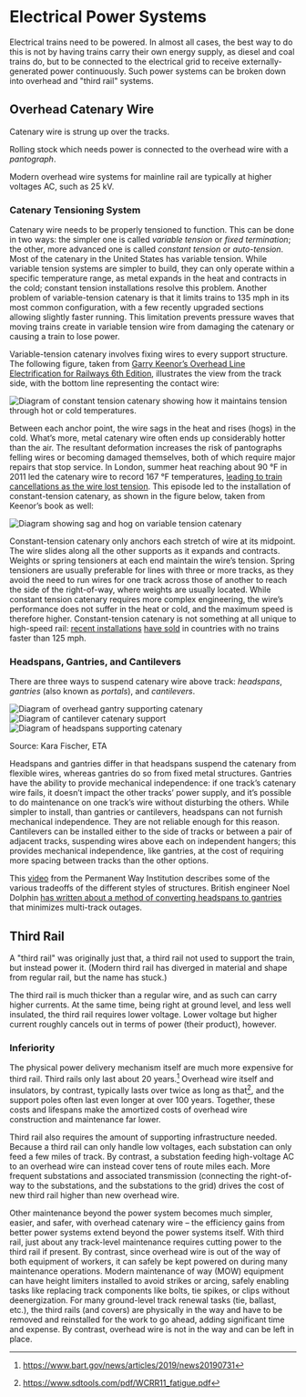# Electrical Power Systems

Electrical trains need to be powered.
In almost all cases, the best way to do this is not by having trains carry their own energy supply, as diesel and coal trains do, but to be connected to the electrical grid to receive externally-generated power continuously.
Such power systems can be broken down into overhead and "third rail" systems.

## Overhead Catenary Wire

Catenary wire is strung up over the tracks.

Rolling stock which needs power is connected to the overhead wire with a *pantograph*.

Modern overhead wire systems for mainline rail are typically at higher voltages AC, such as 25 kV.

### Catenary Tensioning System

Catenary wire needs to be properly tensioned to function.
This can be done in two ways: the simpler one is called *variable tension* or *fixed termination*;
the other, more advanced one is called *constant tension* or *auto-tension*.
Most of the catenary in the United States has variable tension.
While variable tension systems are simpler to build, they can only operate within a specific temperature range, as metal expands in the heat and contracts in the cold;
constant tension installations resolve this problem.
Another problem of variable-tension catenary is that it limits trains to 135 mph in its most common configuration, with a few recently upgraded sections allowing slightly faster running.
This limitation prevents pressure waves that moving trains create in variable tension wire from damaging the catenary or causing a train to lose power.

Variable-tension catenary involves fixing wires to every support structure.
The following figure, taken from [Garry Keenor’s Overhead Line Electrification for Railways 6th Edition](http://ocs4rail.com/), illustrates the view from the track side, with the bottom line representing the contact wire:

![Diagram of constant tension catenary showing how it maintains tension through hot or cold temperatures.](./hot-cold.png)

Between each anchor point, the wire sags in the heat and rises (hogs) in the cold.
What’s more, metal catenary wire often ends up considerably hotter than the air.
The resultant deformation increases the risk of pantographs felling wires or becoming damaged themselves, both of which require major repairs that stop service.
In London, summer heat reaching about 90 °F in 2011 led the catenary wire to record 167 °F temperatures, [leading to train cancellations as the wire lost tension](https://www.railway-technology.com/features/featuretension-and-strain-on-overheated-trains/?cf-view).
This episode led to the installation of constant-tension catenary, as shown in the figure below, taken from Keenor’s book as well:

![Diagram showing sag and hog on variable tension catenary](./sag-hog.png)

Constant-tension catenary only anchors each stretch of wire at its midpoint.
The wire slides along all the other supports as it expands and contracts.
Weights or spring tensioners at each end maintain the wire’s tension.
Spring tensioners are usually preferable for lines with three or more tracks, as they avoid the need to run wires for one track across those of another to reach the side of the right-of-way, where weights are usually located.
While constant tension catenary requires more complex engineering, the wire’s performance does not suffer in the heat or cold, and the maximum speed is therefore higher.
Constant-tension catenary is not something at all unique to high-speed rail:
[recent installations](https://www.nextlevelcommercial.com/docs/I-15.pdf) [have sold](https://www.mosdorfer.com/en/produkte/railway/) in countries with no trains faster than 125 mph.

### Headspans, Gantries, and Cantilevers

There are three ways to suspend catenary wire above track:
*headspans*, *gantries* (also known as *portals*), and *cantilevers*.

![Diagram of overhead gantry supporting catenary](./headspans.png)
![Diagram of cantilever catenary support](./gantries.png)
![Diagram of headspans supporting catenary](./cantilevers.png)

Source: Kara Fischer, ETA

Headspans and gantries differ in that headspans suspend the catenary from flexible wires, whereas gantries do so from fixed metal structures.
Gantries have the ability to provide mechanical independence:
if one track’s catenary wire fails, it doesn’t impact the other tracks’ power supply, and it’s possible to do maintenance on one track’s wire without disturbing the others.
While simpler to install, than gantries or cantilevers, headspans can not furnish mechanical independence.
They are not reliable enough for this reason.
Cantilevers can be installed either to the side of tracks or between a pair of adjacent tracks, suspending wires above each on independent hangers;
this provides mechanical independence, like gantries, at the cost of requiring more spacing between tracks than the other options.

This [video](https://youtu.be/y7P__pLbmvk?si=0s-1fyOdReRYdIr2) from the Permanent Way Institution describes some of the various tradeoffs of the different styles of structures.
British engineer Noel Dolphin [has written about a method of converting headspans to gantries](https://x.com/noeldolphin/status/1801338827983770032) that minimizes multi-track outages.

## Third Rail

A "third rail" was originally just that, a third rail not used to support the train, but instead power it.
(Modern third rail has diverged in material and shape from regular rail, but the name has stuck.)

The third rail is much thicker than a regular wire, and as such can carry higher currents.
At the same time, being right at ground level, and less well insulated, the third rail requires lower voltage.
Lower voltage but higher current roughly cancels out in terms of power (their product), however.

### Inferiority

The physical power delivery mechanism itself are much more expensive for third rail.
Third rails only last about 20 years.[^third-rail-bart]
Overhead wire itself and insulators, by contrast, typically lasts over twice as long as that[^overhead-wire-longevity],
and the support poles often last even longer at over 100 years.
Together, these costs and lifespans make the amortized costs of overhead wire construction and maintenance far lower.

[^third-rail-bart]: <https://www.bart.gov/news/articles/2019/news20190731>

[^overhead-wire-longevity]: <https://www.sdtools.com/pdf/WCRR11_fatigue.pdf>

Third rail also requires the amount of supporting infrastructure needed.
Because a third rail can only handle low voltages, each substation can only feed a few miles of track.
By contrast, a substation feeding high-voltage AC to an overhead wire can instead cover tens of route miles each.
More frequent substations and associated transmission (connecting the right-of-way to the substations, and the substations to the grid) drives the cost of new third rail higher than new overhead wire.

Other maintenance beyond the power system becomes much simpler, easier, and safer, with overhead catenary wire – the efficiency gains from better power systems extend beyond the power systems itself.
With third rail, just about any track-level maintenance requires cutting power to the third rail if present.
By contrast, since overhead wire is out of the way of both equipment of workers, it can safely be kept powered on during many maintenance operations.
Modern maintenance of way (MOW) equipment can have height limiters installed to avoid strikes or arcing, safely enabling tasks like replacing track components like bolts, tie spikes, or clips without deenergization.
For many ground-level track renewal tasks (tie, ballast, etc.), the third rails (and covers) are physically in the way and have to be removed and reinstalled for the work to go ahead, adding significant time and expense.
By contrast, overhead wire is not in the way and can be left in place.
